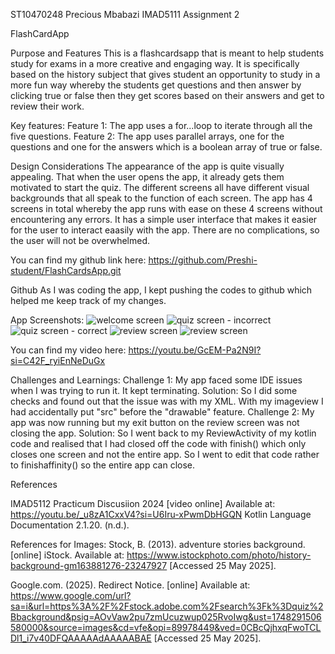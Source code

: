 ST10470248
Precious Mbabazi
IMAD5111 Assignment 2

FlashCardApp 

Purpose and Features 
This is a flashcardsapp that is meant to help students study for exams in a more creative and engaging way. It is specifically based on the history subject that gives student an opportunity to study in a more fun way 
whereby the students get questions and then answer by clicking true or false then they get scores based on their answers and get to review their work. 

Key features:
Feature 1:  The app uses a for...loop to iterate through all the five questions. 
Feature 2:  The app uses parallel arrays, one for the questions and one for the answers which is a boolean array of true or false. 

Design Considerations 
The appearance of the app is quite visually appealing. That when the user opens the app, it already gets them motivated to start the quiz. The different screens all have different visual backgrounds that all speak 
to the function of each screen. 
The app has 4 screens in total whereby the app runs with ease on these 4 screens without encountering any errors.  It has a simple user interface that makes it easier for the user 
to interact eaasily with the app. There are no complications, so the user will not be overwhelmed. 

You can find my github link here:
https://github.com/Preshi-student/FlashCardsApp.git

Github
As I was coding the app, I kept pushing the codes to github which helped me keep track of my changes. 

App Screenshots:
![welcome screen ](https://github.com/user-attachments/assets/a850c060-0639-4d6a-9656-4154738ba67d)
![quiz screen - incorrect ](https://github.com/user-attachments/assets/edf68a14-d1c4-43fe-bce6-480e00ea79ea)
![quiz screen - correct ](https://github.com/user-attachments/assets/7b3d7c1b-d871-4ba9-9bdc-522ebfb48040)
![review screen ](https://github.com/user-attachments/assets/a585a9fe-9ee3-41c6-b7e8-85131240d393)
![review screen ](https://github.com/user-attachments/assets/8a6968f8-b9db-4fdb-a248-1aec1437c15f)

You can find my video here:
https://youtu.be/GcEM-Pa2N9I?si=C42F_ryiEnNeDuGx

Challenges and Learnings: 
Challenge 1: My app faced some IDE issues when I was trying to run it. It kept terminating. 
Solution: So I did some checks and found out that the issue was with my XML. With my imageview I had accidentally put "src" before the "drawable" feature. 
Challenge 2: My app was now running but my exit button on the review screen was not closing the app. 
Solution: So I went back to my ReviewActivity of my kotlin code and realised that I had closed off the code with finish() which only closes one screen and not the entire app.  So I went to edit that code rather to 
finishaffinity() so the entire app can close. 

References 

IMAD5112 Practicum Discusiion 2024 [video online] Available at: https://youtu.be/_u8zA1CxxV4?si=U6Iru-xPwmDbHGQN
Kotlin Language Documentation 2.1.20. (n.d.).

References for Images:
Stock, B. (2013). adventure stories background. [online] iStock. Available at: https://www.istockphoto.com/photo/history-background-gm163881276-23247927 [Accessed 25 May 2025].

Google.com. (2025). Redirect Notice. [online] Available at: https://www.google.com/url?sa=i&url=https%3A%2F%2Fstock.adobe.com%2Fsearch%3Fk%3Dquiz%2Bbackground&psig=AOvVaw2pu7zmUcuzwup025RvoIwg&ust=1748291506580000&source=images&cd=vfe&opi=89978449&ved=0CBcQjhxqFwoTCLDl1_i7v40DFQAAAAAdAAAAABAE [Accessed 25 May 2025].



















